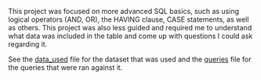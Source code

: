 This project was focused on more advanced SQL basics, such as using logical operators (AND, OR), the HAVING clause, CASE statements, as well as others. This project was also less guided and 
required me to understand what data was included in the table and come up with questions I could ask regarding it.

See the [data_used](data_used) file for the dataset that was used and the [queries](queries) file for the queries that were ran against it. 

